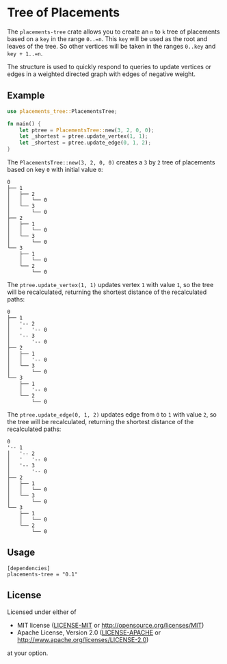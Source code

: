# Tree of Placements

The `placements-tree` crate allows you to create an `n` to `k` tree of placements based on a `key` in the range `0..=n`.
This `key` will be used as the root and leaves of the tree.
So other vertices will be taken in the ranges `0..key` and `key + 1..=n`.

The structure is used to quickly respond to queries to update vertices or edges in a weighted directed graph with edges of negative weight.

## Example

```rust
use placements_tree::PlacementsTree;

fn main() {
    let ptree = PlacementsTree::new(3, 2, 0, 0);
    let _shortest = ptree.update_vertex(1, 1);
    let _shortest = ptree.update_edge(0, 1, 2);
}
```

The `PlacementsTree::new(3, 2, 0, 0)` creates a `3` by `2` tree of placements based on key `0` with initial value `0`:

```
0
├── 1
│   ├── 2
│   │   └── 0
│   └── 3
│       └── 0
├── 2
│   ├── 1
│   │   └── 0
│   └── 3
│       └── 0
└── 3
    ├── 1
    │   └── 0
    └── 2
        └── 0
```

The `ptree.update_vertex(1, 1)` updates vertex `1` with value `1`, so the tree will be recalculated, returning the shortest distance of the recalculated paths:

```
0
├── 1
│   '-- 2
│   '   '-- 0
│   '-- 3
│       '-- 0
├── 2
│   ├── 1
│   │   '-- 0
│   └── 3
│       └── 0
└── 3
    ├── 1
    │   '-- 0
    └── 2
        └── 0
```

The `ptree.update_edge(0, 1, 2)` updates edge from `0` to `1` with value `2`, so the tree will be recalculated, returning the shortest distance of the recalculated paths:

```
0
'-- 1
│   '-- 2
│   '   '-- 0
│   '-- 3
│       '-- 0
├── 2
│   ├── 1
│   │   └── 0
│   └── 3
│       └── 0
└── 3
    ├── 1
    │   └── 0
    └── 2
        └── 0
```

## Usage

```
[dependencies]
placements-tree = "0.1"
```

## License

Licensed under either of

* MIT license
  ([LICENSE-MIT](LICENSE-MIT) or http://opensource.org/licenses/MIT)
* Apache License, Version 2.0
  ([LICENSE-APACHE](LICENSE-APACHE) or http://www.apache.org/licenses/LICENSE-2.0)

at your option.
